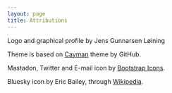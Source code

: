 ```yaml
---
layout: page
title: Attributions
---
```


Logo and graphical profile by Jens Gunnarsen Løining

Theme is based on [Cayman](https://github.com/pages-themes/cayman) theme by GitHub.

Mastadon, Twitter and E-mail icon by [Bootstrap Icons](https://icons.getbootstrap.com/).

Bluesky icon by Eric Bailey, through [Wikipedia](https://commons.wikimedia.org/wiki/File:Bluesky_Logo.svg).



